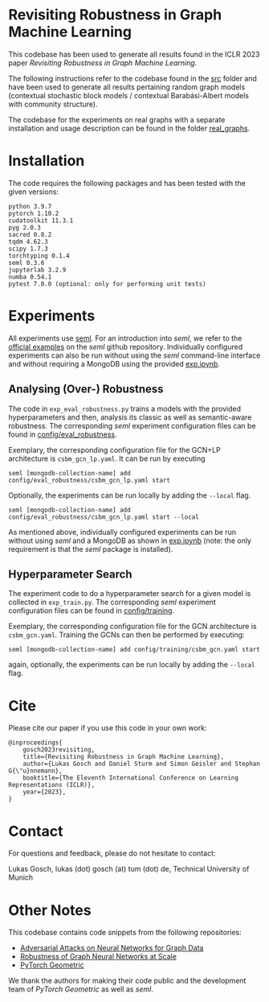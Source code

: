 # Revisiting Robustness in Graph Machine Learning

This codebase has been used to generate all results found in the ICLR 2023 paper *Revisiting Robustness in Graph Machine Learning*. 

The following instructions refer to the codebase found in the [src](src/) folder and have been used to generate all results pertaining random graph models (contextual stochastic block models / contextual Barabási-Albert models with community structure).

The codebase for the experiments on real graphs with a separate installation and usage description can be found in the folder [real_graphs](real_graphs/).

# Installation

The code requires the following packages and has been tested with the given versions:

```
python 3.9.7
pytorch 1.10.2
cudatoolkit 11.3.1
pyg 2.0.3
sacred 0.8.2
tqdm 4.62.3
scipy 1.7.3
torchtyping 0.1.4
seml 0.3.6
jupyterlab 3.2.9
numba 0.54.1
pytest 7.0.0 (optional: only for performing unit tests)
```

# Experiments

All experiments use [seml](https://github.com/TUM-DAML/seml). For an introduction into *seml*, we refer to the [official examples](https://github.com/TUM-DAML/seml/tree/master/examples) on the *seml* github repository. Individually configured experiments can also be run without using the *seml* command-line interface and without requiring a MongoDB using the provided [exp.ipynb](exp.ipynb).  

## Analysing (Over-) Robustness

The code in `exp_eval_robustness.py` trains a models with the provided hyperparameters and then, analysis its classic as well as semantic-aware robustness. The corresponding *seml* experiment configuration files can be found in [config/eval_robustness](config/eval_robustness/). 

Exemplary, the corresponding configuration file for the GCN+LP architecture is `csbm_gcn_lp.yaml`. It can be run by executing

```
seml [mongodb-collection-name] add config/eval_robustness/csbm_gcn_lp.yaml start
```

Optionally, the experiments can be run locally by adding the `--local` flag. 

```
seml [mongodb-collection-name] add config/eval_robustness/csbm_gcn_lp.yaml start --local
```

As mentioned above, individually configured experiments can be run without using *seml* and a MongoDB as shown in [exp.ipynb](exp.ipynb) (note: the only requirement is that the *seml* package is installed). 

## Hyperparameter Search

The experiment code to do a hyperparameter search for a given model is collected in `exp_train.py`. The corresponding *seml* experiment configuration files can be found in [config/training](config/training).

Exemplary, the corresponding configuration file for the GCN architecture is `csbm_gcn.yaml`. Training the GCNs can then be performed by executing:

```
seml [mongodb-collection-name] add config/training/csbm_gcn.yaml start
```

again, optionally, the experiments can be run locally by adding the `--local` flag.

# Cite

Please cite our paper if you use this code in your own work:

```
@inproceedings{
    gosch2023revisiting,
    title={Revisiting Robustness in Graph Machine Learning},
    author={Lukas Gosch and Daniel Sturm and Simon Geisler and Stephan G{\"u}nnemann},
    booktitle={The Eleventh International Conference on Learning Representations (ICLR)},
    year={2023},
}
```

# Contact

For questions and feedback, please do not hesitate to contact:

Lukas Gosch, lukas (dot) gosch (at) tum (dot) de, Technical University of Munich

# Other Notes

This codebase contains code snippets from the following repositories:

- [Adversarial Attacks on Neural Networks for Graph Data](https://github.com/danielzuegner/nettack)
- [Robustness of Graph Neural Networks at Scale](https://github.com/sigeisler/robustness_of_gnns_at_scale)
- [PyTorch Geometric](https://github.com/pyg-team/pytorch_geometric)

We thank the authors for making their code public and the development team of *PyTorch Geometric* as well as *seml*.
